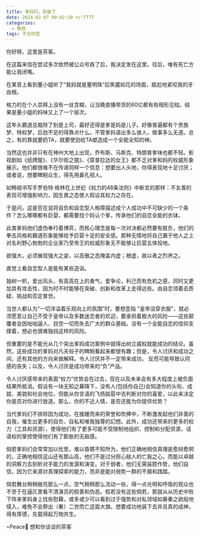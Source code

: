 ```yaml
---
title: 爹妈们，别装了
date: 2024-02-07 00:02:10 +/-TTTT
categories:
  - 察观
tags: 不合时宜
---
```


你好呀。这里是茶客。

在这篇来信在尝试多次依然被公众号吞了后，我决定发在这里。往后，唯有死亡方能让我闭嘴。

在某音上看到董小姐听了“我妈就是董明珠“后笑靥如花的场面，尴尬地紧咬我的牙齿根。

格力的在个人崇拜上没有一丝含糊，让当晚直播带货的60亿都有些相形见绌。结果是董小姐的妈味又上了一个层次。

这年头霸道总裁除了别是上司，最好还得是爹是妈是儿子。好像普遍都有个贵族梦、特权梦，后劲不足的得靠点什么。不管爹妈语出多么骇人，做事多么无道。总之，有的靠就要奶TA，就要使劲给TA塑造成一个全能全知的神。

当然这也并非只有在神州大地上出现，乔布斯、马斯克、特朗普爹味也都不轻。影视剧如《纸牌屋》、《华尔街之狼》、《穿普拉达的女王》都不乏对爹和妈的权威形象展示。他们都很难不在传递同样一个信息：想要出人头地，你得表现地十足讨厌；或者说，想要睥睨众生，得先用鼻孔视人。

如畅销书写手罗伯特·格林在上世纪《权力的48条法则》中断言的那样：不友善的表现可增强影响力，因生畏之态使人假设其权力之存在。

于是问，这是否在说将自负和自恋型人格障描述成个人成功中不可缺少的一个条件？怎么哪哪都有巨婴，都需要找个妈认个爹，传承他们的自恋全能的衣钵。

此类爹妈他们虚伪奉行着博弈，而核心理念是每一次对决都必然要有胜负，他们的拳击风格和霸道形象能够给予巨婴十足的安全感。那种无情地将自己置于他人之上对名利野心勃勃的企业家乃至帝王的权威形象无不能够让巨婴五体投地。

欲强大，必须展现强大之姿，以高傲之态掩盖内虚；根虚，故以表之烈养之。

直觉上看自恋型人是能有某些造诣。

独树一帜，爱出风头，有高高在上的勇气，爱争论，利己而有危机之感，同时又更加具有攻击性，因为时不时能够在突破、创新和改革上走得远些。由自恋领着去质疑、挑战和否定普世。

当世人都认为“一切洋溢着乐观向上的氛围”时，要想歪指 "皇帝没穿衣服"，就必须愿意让自己不受于皇帝以及多数迷恋者的欢迎，要承担着极大的风险——这些颠覆者会因咄咄逼人、目空一切而失去广大的群众基础。没有一个全能自恋的信仰支撑着，想必也很难独挡这样的风险。

但重要的是不能光从几个突出爹妈成功案例中就得出树立威权就能成功的结论。虽然，这些成功的爹妈对凡夫俗子的睥睨看起来都很有趣；但是，令人讨厌和成功之间，还有其他的方向来做解释。令人讨厌并不一定带来成功， 反而可能导致认同感的丧失；以及，令人讨厌是成功带来的“负”产品。

令人讨厌感带来的表面“权力”优势会在过去，现在以及未来会有多大程度上被负面结果所抵消。假设有一块无知之幕降下，没有人(包括你自己)会知道你的头衔、成就、美貌和社会地位，但能从你言语的飞扬跋扈中去判断对你的喜爱，以此来决定你是否对你进行放逐。那么，你的不近人情，是否还能为你提供优势？

当代爹妈们不排除因为成功，在接踵而来的荣誉和吹捧中，不断激发起他们非善的自我，催生出更多的自负、自私和唯我独尊的幻想。此外，成功还带来的更多的权力（工具和资源），使得他们有了更多可能不受限制地组织、控制和分配资源，话语权的掌控使得他们有了膨胀的无敌感。

倘若爹妈们会常常加以忧思，难以昏聩不知所为，他们正确地相信真理是愈辩愈明的，正确地相信这山还有那山高，他们不是过分担心敌人的亡我之心，而能以卓越的洞察力去剖析对手能力的发源和演变。对于弱者，他们无需装腔作势，他们自信，因为它来源对真理探索的能力，而非是能对弱势一群的不屑和践踏。

倘若舞台稍稍敞亮那么一点，空气稍稍那么流动一些，得一点光明和呼吸的观众也不至于在逼仄里看不清演员的假善和伪恶。假若没有这些倘若，那就从从历史中败下阵来爹妈身上找些慰藉，或多或少可以看到过于强势和对私领域如暴秦之欲般地侵入，难免不会祭出（秦）二世而亡这面大旗。想要成功地装下去并且真的成神，得有厚德，先载得起万物共生。


~Peace🤞
想和你谈谈的茶客
